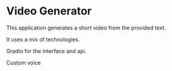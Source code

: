 # Video Generator 

This application generates a short video from the provided text.


It uses a mix of technologies.

Gradio for the interface and api.

Custom voice

